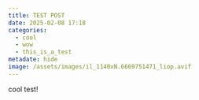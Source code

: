 ```yaml
---
title: TEST POST
date: 2025-02-08 17:18
categories:
  - cool
  - wow
  - this_is_a_test
metadate: hide
image: /assets/images/il_1140xN.6669751471_liop.avif
---
```

cool test!